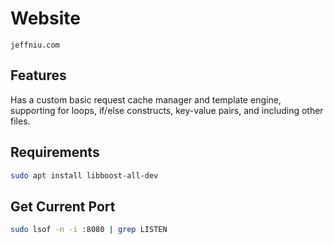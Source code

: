 # Website

`jeffniu.com`

## Features

Has a custom basic request cache manager and template engine, supporting
for loops, if/else constructs, key-value pairs, and including other files.

## Requirements

```bash
sudo apt install libboost-all-dev
```

## Get Current Port

```bash
sudo lsof -n -i :8080 | grep LISTEN
```
